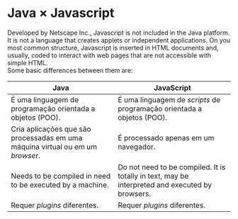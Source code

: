 # Java × Javascript

Developed by Netscape Inc., Javascript is not included in the Java platform. It is not a language that creates applets or independent applications. On you most common structure, Javascript is inserted in HTML documents and, usually, coded to interact with web pages that are not accessible with simple HTML.  
Some basic differences between them are:

| Java                                                                           | JavaScript                                                                                      |
| ------------------------------------------------------------------------------ | ----------------------------------------------------------------------------------------------- |
| É uma linguagem de programação orientada a objetos (POO).                      | É uma linguagem de _scripts_ de programação orientada a objetos (POO).                          |
| Cria aplicações que são processadas em uma máquina virtual ou em um _browser_. | É processado apenas em um navegador.                                                            |
| Needs to be compiled in need to be executed by a machine.                      | Do not need to be compiled. It is totally in text, may be interpreted and executed by browsers. |
| Requer _plugins_ diferentes.                                                   | Requer _plugins_ diferentes.                                                                    |
